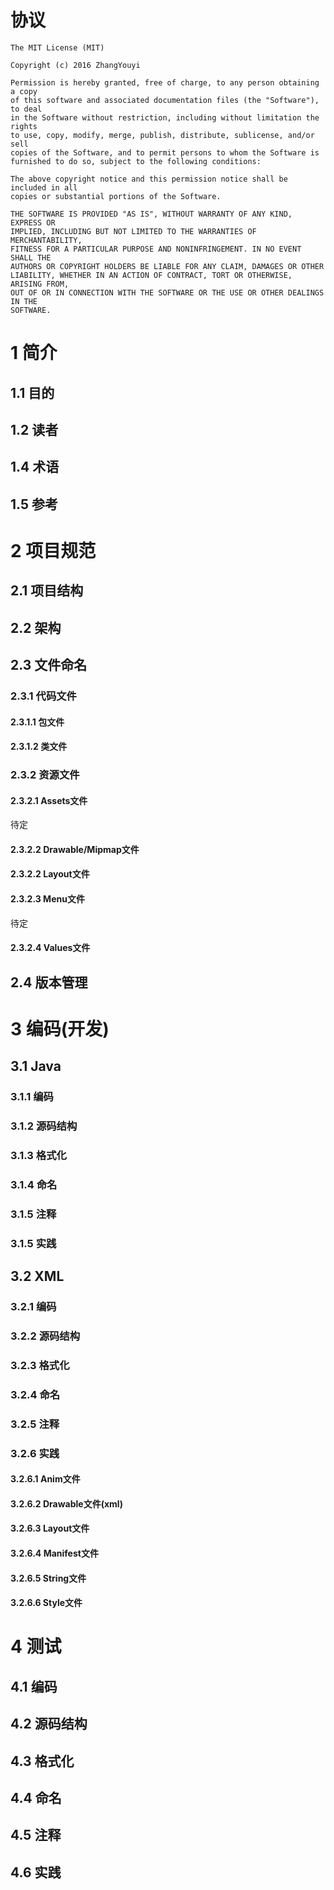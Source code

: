 # 协议

```
The MIT License (MIT)

Copyright (c) 2016 ZhangYouyi

Permission is hereby granted, free of charge, to any person obtaining a copy
of this software and associated documentation files (the "Software"), to deal
in the Software without restriction, including without limitation the rights
to use, copy, modify, merge, publish, distribute, sublicense, and/or sell
copies of the Software, and to permit persons to whom the Software is
furnished to do so, subject to the following conditions:

The above copyright notice and this permission notice shall be included in all
copies or substantial portions of the Software.

THE SOFTWARE IS PROVIDED "AS IS", WITHOUT WARRANTY OF ANY KIND, EXPRESS OR
IMPLIED, INCLUDING BUT NOT LIMITED TO THE WARRANTIES OF MERCHANTABILITY,
FITNESS FOR A PARTICULAR PURPOSE AND NONINFRINGEMENT. IN NO EVENT SHALL THE
AUTHORS OR COPYRIGHT HOLDERS BE LIABLE FOR ANY CLAIM, DAMAGES OR OTHER
LIABILITY, WHETHER IN AN ACTION OF CONTRACT, TORT OR OTHERWISE, ARISING FROM,
OUT OF OR IN CONNECTION WITH THE SOFTWARE OR THE USE OR OTHER DEALINGS IN THE
SOFTWARE.

```

# 1 简介
## 1.1 目的
## 1.2 读者
## 1.4 术语
## 1.5 参考

# 2 项目规范

## 2.1 项目结构

## 2.2 架构

## 2.3 文件命名

### 2.3.1 代码文件

#### 2.3.1.1 包文件

#### 2.3.1.2 类文件

### 2.3.2 资源文件

#### 2.3.2.1 Assets文件

待定

#### 2.3.2.2 Drawable/Mipmap文件

#### 2.3.2.2 Layout文件

#### 2.3.2.3 Menu文件

待定

#### 2.3.2.4 Values文件

## 2.4 版本管理


# 3 编码(开发)
## 3.1 Java
### 3.1.1 编码

### 3.1.2 源码结构

### 3.1.3 格式化

### 3.1.4 命名

### 3.1.5 注释

### 3.1.5 实践

## 3.2 XML

### 3.2.1 编码

### 3.2.2 源码结构

### 3.2.3 格式化

### 3.2.4 命名

### 3.2.5 注释

### 3.2.6 实践

#### 3.2.6.1 Anim文件

#### 3.2.6.2 Drawable文件(xml)

#### 3.2.6.3 Layout文件

#### 3.2.6.4 Manifest文件

#### 3.2.6.5 String文件

#### 3.2.6.6 Style文件

# 4 测试
## 4.1 编码

## 4.2 源码结构

## 4.3 格式化

## 4.4 命名

## 4.5 注释

## 4.6 实践
